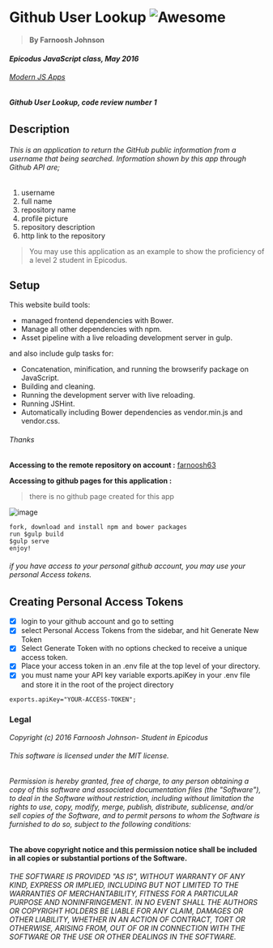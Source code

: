 # Github User Lookup ![Awesome](https://cdn.rawgit.com/sindresorhus/awesome/d7305f38d29fed78fa85652e3a63e154dd8e8829/media/badge.svg)
> **By Farnoosh Johnson**

#### _Epicodus JavaScript class, May 2016_

###### _[Modern JS Apps](https://www.learnhowtoprogram.com/javascript/modern-js-apps/modern-js-apps-independent-project)_

###### **Github User Lookup, code review number 1**

## __Description__

###### This is an application to return the GitHub public information from a username that being searched. Information shown by this app through Github API are;
1. username
2. full name
3. repository name
4. profile picture
5. repository description
6. http link to the repository

> You may use this application as an example to show the proficiency of a level 2 student in Epicodus.

## Setup

This website build tools:
* managed frontend dependencies with Bower.
* Manage all other dependencies with npm.
* Asset pipeline with a live reloading development server in gulp.

and also include gulp tasks for:
* Concatenation, minification, and running the browserify package on JavaScript.
* Building and cleaning.
* Running the development server with live reloading.
* Running JSHint.
* Automatically including Bower dependencies as vendor.min.js and vendor.css.

###### Thanks

**Accessing to the remote repository on account :** [farnoosh63](https://github.com/Farnoosh63/Github-User-Lookup.git)

**Accessing to github pages for this application :**
> there is no github page created for this app



![image](https://developer.chrome.com/static/images/sample-default-icon.png)
```
fork, download and install npm and bower packages
run $gulp build
$gulp serve
enjoy!
```
###### if you have access to your personal github account, you may use your personal Access tokens.


Creating Personal Access Tokens
---------------------------------
- [x] login to your github account and go to setting
- [x] select Personal Access Tokens from the sidebar, and hit Generate New Token
- [x] Select Generate Token with no options checked to receive a unique access token.
- [x] Place your access token in an .env file at the top level of your directory.
- [x] you must name your API key variable exports.apiKey in your .env file and store it in the root of the project directory

`exports.apiKey="YOUR-ACCESS-TOKEN";`


### Legal

_*Copyright (c) 2016 Farnoosh Johnson- Student in Epicodus*_

###### This software is licensed under the MIT license.

###### Permission is hereby granted, free of charge, to any person obtaining a copy of this software and associated documentation files (the "Software"), to deal in the Software without restriction, including without limitation the rights to use, copy, modify, merge, publish, distribute, sublicense, and/or sell copies of the Software, and to permit persons to whom the Software is furnished to do so, subject to the following conditions:

__The above copyright notice and this permission notice shall be included in all copies or substantial portions of the Software.__

###### THE SOFTWARE IS PROVIDED "AS IS", WITHOUT WARRANTY OF ANY KIND, EXPRESS OR IMPLIED, INCLUDING BUT NOT LIMITED TO THE WARRANTIES OF MERCHANTABILITY, FITNESS FOR A PARTICULAR PURPOSE AND NONINFRINGEMENT. IN NO EVENT SHALL THE AUTHORS OR COPYRIGHT HOLDERS BE LIABLE FOR ANY CLAIM, DAMAGES OR OTHER LIABILITY, WHETHER IN AN ACTION OF CONTRACT, TORT OR OTHERWISE, ARISING FROM, OUT OF OR IN CONNECTION WITH THE SOFTWARE OR THE USE OR OTHER DEALINGS IN THE SOFTWARE.
